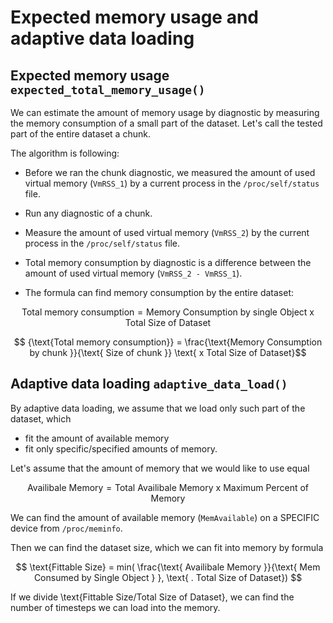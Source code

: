 # Expected memory usage and adaptive data loading

## Expected memory usage ``` expected_total_memory_usage() ```

We can estimate the amount of memory usage by diagnostic by measuring the memory consumption of a small part of the dataset.
Let's call the tested part of the entire dataset a chunk.

The algorithm is following:

 - Before we ran the chunk diagnostic, we measured the amount of used virtual memory (``` VmRSS_1 ```) by a current process in the ``` /proc/self/status ``` file.

 - Run any diagnostic of a chunk. 

 - Measure the amount of used virtual memory (``` VmRSS_2 ```) by the current process in the ``` /proc/self/status ``` file. 

 - Total memory consumption by diagnostic is a difference between the amount of used virtual memory (``` VmRSS_2 - VmRSS_1 ```).

 - The formula can find memory consumption by the entire dataset:

 $$ {\text{Total memory consumption}} =  \text{Memory Consumption by single Object  x }  \text{ Total Size of Dataset} $$ 
 
 $$ {\text{Total memory consumption}} =   \frac{\text{Memory Consumption by chunk }}{\text{ Size of chunk }}   \text{ x Total Size of Dataset}$$


## Adaptive data loading ``` adaptive_data_load() ```

By adaptive data loading, we assume that we load only such part of the dataset, which
 -  fit the amount of available memory
 - fit only specific/specified amounts of memory.

Let's assume that the amount of memory that we would like to use equal 

$$ \text{Availibale Memory} =  \text{Total Availibale Memory   x }  \text{Maximum Percent of Memory} $$


We can find the amount of available memory (``` MemAvailable ```) on a SPECIFIC device from ``` /proc/meminfo ```.

Then we can find the dataset size, which we can fit into memory by formula

$$   \text{Fittable Size} = min( \frac{\text{ Availibale Memory }}{\text{ Mem Consumed by Single Object } }, \text{ . Total Size of Dataset}) $$


If we divide \text{Fittable Size/Total Size of Dataset}, we can find the number of timesteps we can load into the memory. 
